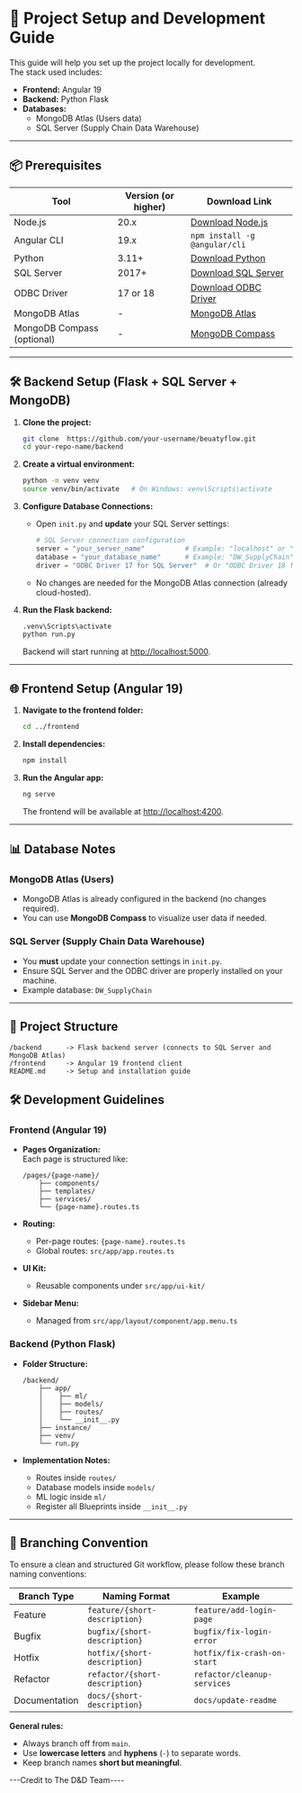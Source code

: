 
# 🚀 Project Setup and Development Guide

This guide will help you set up the project locally for development.  
The stack used includes:

- **Frontend:** Angular 19
- **Backend:** Python Flask
- **Databases:** 
  - MongoDB Atlas (Users data)
  - SQL Server (Supply Chain Data Warehouse)

---

## 📦 Prerequisites

| Tool         | Version (or higher) | Download Link                             |
| ------------ | ------------------- | ----------------------------------------- |
| Node.js      | 20.x                 | [Download Node.js](https://nodejs.org/)   |
| Angular CLI  | 19.x                 | `npm install -g @angular/cli`             |
| Python       | 3.11+                | [Download Python](https://www.python.org/) |
| SQL Server   | 2017+                | [Download SQL Server](https://www.microsoft.com/en-us/sql-server/sql-server-downloads) |
| ODBC Driver  | 17 or 18             | [Download ODBC Driver](https://learn.microsoft.com/en-us/sql/connect/odbc/download-odbc-driver-for-sql-server) |
| MongoDB Atlas| -                    | [MongoDB Atlas](https://www.mongodb.com/cloud/atlas) |
| MongoDB Compass (optional) | -       | [MongoDB Compass](https://www.mongodb.com/try/download/compass) |

---

## 🛠️ Backend Setup (Flask + SQL Server + MongoDB)

1. **Clone the project:**
   ```bash
   git clone  https://github.com/your-username/beuatyflow.git
   cd your-repo-name/backend
   ```

2. **Create a virtual environment:**
   ```bash
   python -m venv venv
   source venv/bin/activate   # On Windows: venv\Scripts\activate
   ```


3. **Configure Database Connections:**
   
   - Open `init.py` and **update** your SQL Server settings:

     ```python
     # SQL Server connection configuration
     server = "your_server_name"          # Example: "localhost" or "192.168.1.5"
     database = "your_database_name"      # Example: "DW_SupplyChain"
     driver = "ODBC Driver 17 for SQL Server"  # Or "ODBC Driver 18 for SQL Server"
     ```

   - No changes are needed for the MongoDB Atlas connection (already cloud-hosted).

4. **Run the Flask backend:**
   ```bash
   .venv\Scripts\activate
   python run.py
   ```
   Backend will start running at [http://localhost:5000](http://localhost:5000).

---

## 🌐 Frontend Setup (Angular 19)

1. **Navigate to the frontend folder:**
   ```bash
   cd ../frontend
   ```

2. **Install dependencies:**
   ```bash
   npm install
   ```



3. **Run the Angular app:**
   ```bash
   ng serve
   ```
   The frontend will be available at [http://localhost:4200](http://localhost:4200).

---

## 📊 Database Notes

### MongoDB Atlas (Users)

- MongoDB Atlas is already configured in the backend (no changes required).
- You can use **MongoDB Compass** to visualize user data if needed.

### SQL Server (Supply Chain Data Warehouse)

- You **must** update your connection settings in `init.py`.
- Ensure SQL Server and the ODBC driver are properly installed on your machine.
- Example database: `DW_SupplyChain`

---

## 📂 Project Structure

```
/backend      -> Flask backend server (connects to SQL Server and MongoDB Atlas)
/frontend     -> Angular 19 frontend client
README.md     -> Setup and installation guide
```
## 🛠️ Development Guidelines

### Frontend (Angular 19)

- **Pages Organization:**  
  Each page is structured like:
  ```
  /pages/{page-name}/
      ├── components/
      ├── templates/
      ├── services/
      └── {page-name}.routes.ts
  ```
- **Routing:**
  - Per-page routes: `{page-name}.routes.ts`
  - Global routes: `src/app/app.routes.ts`

- **UI Kit:**
  - Reusable components under `src/app/ui-kit/`

- **Sidebar Menu:**
  - Managed from `src/app/layout/component/app.menu.ts`

### Backend (Python Flask)

- **Folder Structure:**
  ```
  /backend/
      ├── app/
      │    ├── ml/
      │    ├── models/
      │    ├── routes/
      │    └── __init__.py
      ├── instance/
      ├── venv/
      └── run.py
  ```

- **Implementation Notes:**
  - Routes inside `routes/`
  - Database models inside `models/`
  - ML logic inside `ml/`
  - Register all Blueprints inside `__init__.py`

---

## 🌿 Branching Convention

To ensure a clean and structured Git workflow, please follow these branch naming conventions:

| Branch Type  | Naming Format                | Example                     |
| ------------ | ----------------------------- | --------------------------- |
| Feature      | `feature/{short-description}`  | `feature/add-login-page`    |
| Bugfix       | `bugfix/{short-description}`   | `bugfix/fix-login-error`    |
| Hotfix       | `hotfix/{short-description}`   | `hotfix/fix-crash-on-start` |
| Refactor     | `refactor/{short-description}` | `refactor/cleanup-services` |
| Documentation| `docs/{short-description}`     | `docs/update-readme`        |

**General rules:**
- Always branch off from `main`.
- Use **lowercase letters** and **hyphens** (`-`) to separate words.
- Keep branch names **short but meaningful**.

---Credit to The D&D Team----
